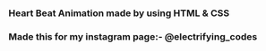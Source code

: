 ### Heart Beat Animation made by using HTML & CSS

### Made this for my instagram page:- @electrifying_codes
